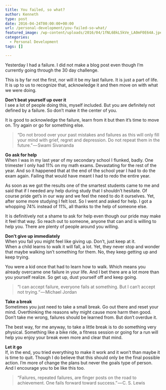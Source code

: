 ```yaml
---
title: You failed, so what?
author: Kenneth
type: post
date: 2016-04-24T00:00:00+00:00
url: /personal-development/you-failed-so-what/
featured_image: /wp-content/uploads/2016/04/1fNL6BkL5kVe_LA0mF0E64A.jpeg
categories:
  - Personal Development
tags: []

---
```

<p id="c465" class="graf graf--p graf-after--figure">
  Yesterday I had a failure. I did not make a blog post even though I’m currently going through the 30 day challenge.
</p>

<p id="40a7" class="graf graf--p graf-after--p">
  This is by far not the first, nor will it be my last failure. It is just a part of life. It is up to us to recognize that, acknowledge it and then move on with what we were doing.
</p>

<p id="abb4" class="graf graf--p graf-after--p">
  <strong class="markup--strong markup--p-strong">Don’t beat yourself up over it</strong><br /> I see a lot of people doing this, myself included. But you are definitely not defined by a failure. So don’t make it the center of you.
</p>

<p id="6ce6" class="graf graf--p graf-after--p">
  It is good to acknowledge the failure, learn from it but then it’s time to move on. Try again or go for something else.
</p>

<blockquote id="3047" class="graf graf--pullquote graf--startsWithDoubleQuote graf-after--p">
  <p>
    “Do not brood over your past mistakes and failures as this will only fill your mind with grief, regret and depression. Do not repeat them in the future.” — Swami Sivananda
  </p>
</blockquote>

<p id="df69" class="graf graf--p graf-after--pullquote">
  <strong class="markup--strong markup--p-strong">Go ask for help</strong><br /> When I was in my last year of my secondary school I flunked, badly. One trimester I only had 11% on my math exams. Devastating for the rest of the year. And so it happened that at the end of the school year I had to do the exam again. Failing that would have meant I had to redo the entire year.
</p>

<p id="8c32" class="graf graf--p graf-after--p">
  As soon as we got the results one of the smartest students came to me and said that if I needed any help during study that I shouldn’t hesitate. Of course pride get’s in our way and we feel the need to do it ourselves. Yet, after some more studying I felt lost. So I went and asked for help. I got a whopping 74% instead of 11%, all thanks to the help of someone else.
</p>

<p id="57e6" class="graf graf--p graf-after--p">
  It is definitively not a shame to ask for help even though our pride may make it feel that way. So reach out to someone, anyone that can and is willing to help you. There are plenty of people around you willing.
</p>

<p id="a34a" class="graf graf--p graf-after--p">
  <strong class="markup--strong markup--p-strong">Don’t give up immediately<br /> </strong>When you fail you might feel like giving up. Don’t, just keep at it.<br /> When a child learns to walk it will fall, a lot. Yet, they never stop and wonder that maybe walking isn’t something for them. No, they keep getting up and keep trying.
</p>

<p id="7e10" class="graf graf--p graf-after--p">
  You were a kid once that had to learn how to walk. Which means you already overcame one failure in your life. And I bet there are a lot more than you yourself realize. So get up, dust yourself off and keep going.
</p>

<blockquote id="547a" class="graf graf--pullquote graf--startsWithDoubleQuote graf-after--p">
  <p>
    “I can accept failure, everyone fails at something. But I can’t accept not trying.“ — Michael&nbsp;Jordan
  </p>
</blockquote>

<p id="0c29" class="graf graf--p graf-after--pullquote">
  <strong class="markup--strong markup--p-strong">Take a break<br /> </strong>Sometimes you just need to take a small break. Go out there and reset your mind. Overthinking the reasons why might cause more harm then good. Don’t take me wrong, failures should be learned from. But don’t overdue it.
</p>

<p id="bdd9" class="graf graf--p graf-after--p">
  The best way, for me anyway, to take a little break is to do something very physical. Something like a bike ride, a fitness session or going for a run will help you enjoy your break even more and clear that mind.
</p>

<p id="6ef5" class="graf graf--p graf-after--p">
  <strong class="markup--strong markup--p-strong">Let it go</strong><br /> If, in the end, you tried everything to make it work and it won’t than maybe it is time to quit. Though I do believe that this should only be the final possible action. I’m more of change the plans but never the goals type of person. And I encourage you to be like this too.
</p>

<blockquote id="4e75" class="graf graf--pullquote graf--startsWithDoubleQuote graf-after--p graf--trailing">
  <p>
    “Failures, repeated failures, are finger posts on the road to achievement. One fails forward toward success.” — C. S.&nbsp;Lewis
  </p>
</blockquote>